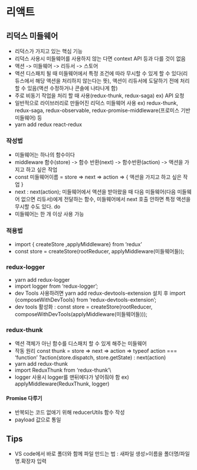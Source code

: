 # 리액트

## 리덕스 미들웨어

- 리덕스가 가지고 있는 핵심 기능
- 리덕스 사용시 미들웨어를 사용하지 않는 다면 context API 등과 다를 것이 없음
- 액션 -> 미들웨어 -> 리듀서 -> 스토어
- 액션 디스패치 될 때 미들웨어에서 특정 조건에 따라 무시할 수 있게 할 수 있다(리듀스에서 해당 액션을 처리하지 않는다는 뜻), 액션이 리듀서에 도달하기 전에 처리할 수 있음(액션 수정하거나 콘솔에 나타나게 함)
- 주로 비동기 작업을 처리 할 때 사용(redux-thunk, redux-saga) ex) API 요청
- 일반적으로 라이브러리로 만들어진 리덕스 미들웨어 사용 ex) redux-thunk, redux-saga, redux-observable, redux-promise-middleware(프로미스 기반 미들웨어) 등
- yarn add redux react-redux

### 작성법

- 미들웨어는 하나의 함수이다
- middleware 함수(store) -> 함수 반환(next) -> 함수반환(action) -> 액션을 가지고 하고 싶은 작업
- const 미들웨어이름 = store => next => action => { 액션을 가지고 하고 싶은 작업 }
- next : next(action); 미들웨어에서 액션을 받아왔을 때 다음 미들웨어(다음 미들웨어 없으면 리듀서)에게 전달하는 함수, 미들웨어에서 next 호출 안하면 특정 액션을 무시할 수도 있다. do
- 미들웨어는 한 개 이상 사용 가능

### 적용법

- import { createStore ,applyMiddleware} from ‘redux’
- const store = createStore(rootReducer, applyMiddleware(미들웨어들));

### redux-logger

- yarn add redux-logger
- import logger from ‘redux-logger’;
- dev Tools 사용하려면 yarn add redux-devtools-extension 설치 후
  import {composeWithDevTools} from ‘redux-devtools-extension’;
- dev tools 활성화
  : const store = createStore(rootReducer, composeWithDevTools(applyMiddleware(미들웨어들)));

### redux-thunk

- 액션 객체가 아닌 함수를 디스패치 할 수 있게 해주는 미들웨어
- 작동 원리
  const thunk = store => next => action =>
  typeof action === ‘function’
  ?action(store.dispatch, store.getState)
  : next(action)
- yarn add redux-thunk
- import ReduxThunk from ‘redux-thunk’\
- logger 사용시 logger를 맨뒤에다가 넣어줘야 함 ex) applyMiddleware(ReduxThunk, logger)

#### Promise 다루기

- 반복되는 코드 없애기 위해 reducerUtils 함수 작성
- payload 값으로 통일

## Tips

- VS code에서 바로 폴더와 함께 파일 만드는 법 : 새파일 생성>이름을 폴더명/파일명.확장자 입력
